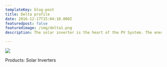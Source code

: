 ```yaml
---
templateKey: blog-post
title: Delta profile
date: 2016-12-17T15:04:10.000Z
featuredpost: false
featuredimage: /img/delta1.png
description: The solar inverter is the heart of the PV System. The energy produced by solar panels will be converted into electrical energy (DC), which in turn need to be converted into acceptable form (AC) to run electrical devices.Being a world leader in Power conversion technology, Delta offers a complete product range of solar inverters,accessories and services to our partners and installers and the best photovoltaic systems to maximize profit.Delta’s state-of-the-art portfolio includes Grid-tied range from 3KW to 125KW and 1 MW to 3 MW. Inverters are compatible for both crystalline and thin film panels. Delta’s product range aims at catering customers with home, commercial and utility scale inverter requirements.

---
```

![](/img/delta2.png)

 Products:
 Solar Inverters
